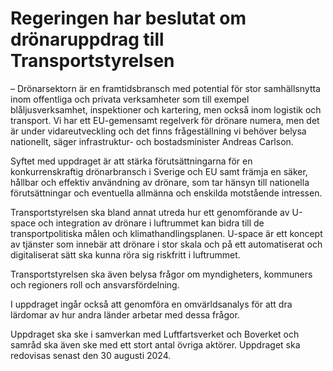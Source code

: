 # Regeringen har beslutat om drönaruppdrag till Transportstyrelsen

– Drönarsektorn är en framtidsbransch med potential för stor samhällsnytta inom offentliga och privata verksamheter som till exempel blåljusverksamhet, inspektioner och kartering, men också inom logistik och transport. Vi har ett EU\-gemensamt regelverk för drönare numera, men det är under vidareutveckling och det finns frågeställning vi behöver belysa nationellt, säger infrastruktur\- och bostadsminister Andreas Carlson.

Syftet med uppdraget är att stärka förutsättningarna för en konkurrenskraftig drönarbransch i Sverige och EU samt främja en säker, hållbar och effektiv användning av drönare, som tar hänsyn till nationella förutsättningar och eventuella allmänna och enskilda motstående intressen.

Transportstyrelsen ska bland annat utreda hur ett genomförande av U\-space och integration av drönare i luftrummet kan bidra till de transportpolitiska målen och klimathandlingsplanen. U\-space är ett koncept av tjänster som innebär att drönare i stor skala och på ett automatiserat och digitaliserat sätt ska kunna röra sig riskfritt i luftrummet.

Transportstyrelsen ska även belysa frågor om myndigheters, kommuners och regioners roll och ansvarsfördelning.

I uppdraget ingår också att genomföra en omvärldsanalys för att dra lärdomar av hur andra länder arbetar med dessa frågor.

Uppdraget ska ske i samverkan med Luftfartsverket och Boverket och samråd ska även ske med ett stort antal övriga aktörer. Uppdraget ska redovisas senast den 30 augusti 2024\.
